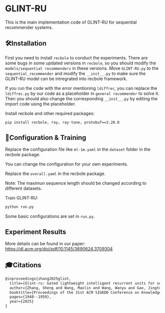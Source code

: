 # GLINT-RU
This is the main implementation code of GLINT-RU for sequential recommender systems.

## 🛠️Installation
First you need to install `recbole` to conduct the experiments. There are some bugs in some updated versions in `recbole`, so you should modify the `models/sequential recommenders` in these versions. Move `GLINT-RU.py` to the `sequential_recommender` and modify the `__init__.py` to make sure the GLINT-RU model can be intregrated into recbole framework.

If you run the code with the error mentioning `ldiffrec`, you can replace the `ldiffrec.py` by our code as a placeholder in `general recommender` to solve it. Then you should also change the corresponding `__init__.py` by editing the import code using the placeholder.

Install recbole and other required packages:
```bash
pip install recbole, ray, ray-tune, protobuf==3.20.0
```
## 🚀Configuration & Training
Replace the configuration file like `ml-1m.yaml` in the `dataset` folder in the recbole package.

You can change the configuration for your own experiments.

Replace the `overall.yaml` in the recbole package.

Note: The maximun sequence length should be changed according to different datasets.

Train GLINT-RU:
```bash
python run.py
```
Some basic configurations are set in `run.py`. 

## Experiment Results
More details can be found in our paper: https://dl.acm.org/doi/pdf/10.1145/3690624.3709304

## 🎓Citations
```latex
@inproceedings{zhang2025glint,
  title={Glint-ru: Gated lightweight intelligent recurrent units for sequential recommender systems},
  author={Zhang, Sheng and Wang, Maolin and Wang, Wanyu and Gao, Jingtong and Zhao, Xiangyu and Yang, Yu and Wei, Xuetao and Liu, Zitao and Xu, Tong},
  booktitle={Proceedings of the 31st ACM SIGKDD Conference on Knowledge Discovery and Data Mining V. 1},
  pages={1948--1959},
  year={2025}
}
```

